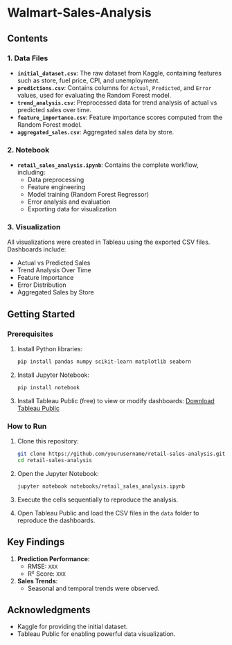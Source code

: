 # Walmart-Sales-Analysis

## Contents

### 1. Data Files

- **`initial_dataset.csv`**: The raw dataset from Kaggle, containing features such as store, fuel price, CPI, and unemployment.
- **`predictions.csv`**: Contains columns for `Actual`, `Predicted`, and `Error` values, used for evaluating the Random Forest model.
- **`trend_analysis.csv`**: Preprocessed data for trend analysis of actual vs predicted sales over time.
- **`feature_importance.csv`**: Feature importance scores computed from the Random Forest model.
- **`aggregated_sales.csv`**: Aggregated sales data by store.

### 2. Notebook

- **`retail_sales_analysis.ipynb`**: Contains the complete workflow, including:
  - Data preprocessing
  - Feature engineering
  - Model training (Random Forest Regressor)
  - Error analysis and evaluation
  - Exporting data for visualization

### 3. Visualization

All visualizations were created in Tableau using the exported CSV files. Dashboards include:
- Actual vs Predicted Sales
- Trend Analysis Over Time
- Feature Importance
- Error Distribution
- Aggregated Sales by Store

## Getting Started

### Prerequisites

1. Install Python libraries:
   ```bash
   pip install pandas numpy scikit-learn matplotlib seaborn
   ```

2. Install Jupyter Notebook:
   ```bash
   pip install notebook
   ```

3. Install Tableau Public (free) to view or modify dashboards:
   [Download Tableau Public](https://public.tableau.com/)

### How to Run

1. Clone this repository:
   ```bash
   git clone https://github.com/yourusername/retail-sales-analysis.git
   cd retail-sales-analysis
   ```

2. Open the Jupyter Notebook:
   ```bash
   jupyter notebook notebooks/retail_sales_analysis.ipynb
   ```

3. Execute the cells sequentially to reproduce the analysis.

4. Open Tableau Public and load the CSV files in the `data` folder to reproduce the dashboards.

## Key Findings

1. **Prediction Performance**:
   - RMSE: `XXX`
   - R² Score: `XXX`
2. **Sales Trends**:
   - Seasonal and temporal trends were observed.

## Acknowledgments

- Kaggle for providing the initial dataset.
- Tableau Public for enabling powerful data visualization.

